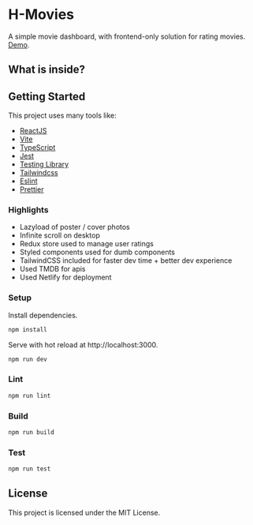 # H-Movies

A simple movie dashboard, with frontend-only solution for rating movies. [Demo](https://determined-wright-3fb8e0.netlify.app/).

## What is inside?

## Getting Started

This project uses many tools like:

- [ReactJS](https://reactjs.org)
- [Vite](https://vitejs.dev)
- [TypeScript](https://www.typescriptlang.org)
- [Jest](https://jestjs.io)
- [Testing Library](https://testing-library.com)
- [Tailwindcss](https://tailwindcss.com)
- [Eslint](https://eslint.org)
- [Prettier](https://prettier.io)

### Highlights

- Lazyload of poster / cover photos
- Infinite scroll on desktop
- Redux store used to manage user ratings
- Styled components used for dumb components
- TailwindCSS included for faster dev time + better dev experience
- Used TMDB for apis
- Used Netlify for deployment

### Setup

Install dependencies.

```bash
npm install
```

Serve with hot reload at http://localhost:3000.

```bash
npm run dev
```

### Lint

```bash
npm run lint
```

### Build

```bash
npm run build
```

### Test

```bash
npm run test
```

## License

This project is licensed under the MIT License.
